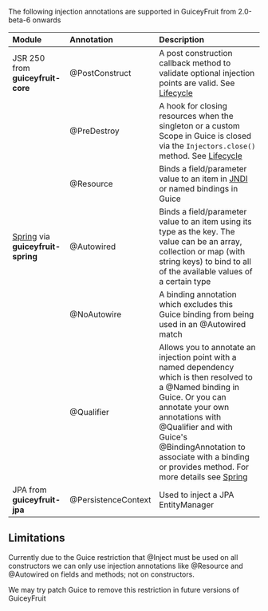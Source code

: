 The following injection annotations are supported in GuiceyFruit from 2.0-beta-6 onwards

| **Module** | **Annotation** | Description |
|:-----------|:---------------|:------------|
| JSR 250 from **guiceyfruit-core** | @PostConstruct | A post construction callback method to validate optional injection points are valid. See [Lifecycle](Lifecycle.md) |
|  | @PreDestroy | A hook for closing resources when the singleton or a custom Scope in Guice is closed via the ` Injectors.close() ` method. See [Lifecycle](Lifecycle.md) |
|  | @Resource | Binds a field/parameter value to an item in [JNDI](JNDI.md) or named bindings in Guice |
| [Spring](Spring.md) via **guiceyfruit-spring** | @Autowired | Binds a field/parameter value to an item using its type as the key. The value can be an array, collection or map (with string keys) to bind to all of the available values of a certain type |
|  | @NoAutowire | A binding annotation which excludes this Guice binding from being used in an @Autowired match |
|  | @Qualifier | Allows you to annotate an injection point with a named dependency which is then resolved to a @Named binding in Guice. Or you can annotate your own annotations with @Qualifier and with Guice's @BindingAnnotation to associate with a binding or provides method. For more details see [Spring](Spring.md) |
| JPA from **guiceyfruit-jpa** | @PersistenceContext | Used to inject a JPA EntityManager |

## Limitations ##

Currently due to the Guice restriction that @Inject must be used on all constructors we can only use injection annotations like @Resource and @Autowired on fields and methods; not on constructors.

We may try patch Guice to remove this restriction in future versions of GuiceyFruit
